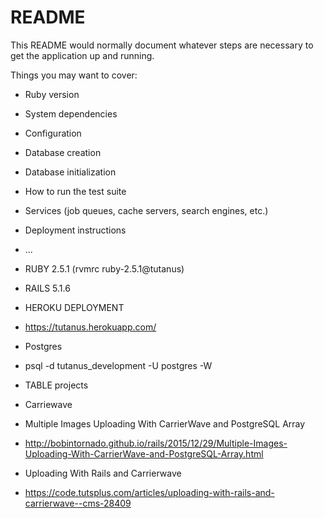 # README

This README would normally document whatever steps are necessary to get the
application up and running.

Things you may want to cover:

* Ruby version

* System dependencies

* Configuration

* Database creation

* Database initialization

* How to run the test suite

* Services (job queues, cache servers, search engines, etc.)

* Deployment instructions

* ...

* RUBY 2.5.1 (rvmrc ruby-2.5.1@tutanus)
* RAILS 5.1.6

* HEROKU DEPLOYMENT
* https://tutanus.herokuapp.com/

* Postgres 
* psql -d tutanus_development -U postgres -W
* TABLE projects 

* Carriewave
* Multiple Images Uploading With CarrierWave and PostgreSQL Array
* http://bobintornado.github.io/rails/2015/12/29/Multiple-Images-Uploading-With-CarrierWave-and-PostgreSQL-Array.html

* Uploading With Rails and Carrierwave
* https://code.tutsplus.com/articles/uploading-with-rails-and-carrierwave--cms-28409
